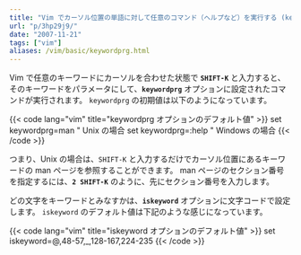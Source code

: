 ```yaml
---
title: "Vim でカーソル位置の単語に対して任意のコマンド（ヘルプなど）を実行する (keywordprg)"
url: "p/3hp29j9/"
date: "2007-11-21"
tags: ["vim"]
aliases: /vim/basic/keywordprg.html
---
```


Vim で任意のキーワードにカーソルを合わせた状態で **`SHIFT-K`** と入力すると、そのキーワードをパラメータにして、**`keywordprg`** オプションに設定されたコマンドが実行されます。
`keywordprg` の初期値は以下のようになっています。

{{< code lang="vim" title="keywordprg オプションのデフォルト値"  >}}
set keywordprg=man    " Unix の場合
set keywordprg=:help  " Windows の場合
{{< /code >}}

つまり、Unix の場合は、`SHIFT-K` と入力するだけでカーソル位置にあるキーワードの man ページを参照することができます。
man ページのセクション番号を指定するには、**`2 SHIFT-K`** のように、先にセクション番号を入力します。

どの文字をキーワードとみなすかは、**`iskeyword`** オプションに文字コードで設定します。
`iskeyword` のデフォルト値は下記のような感じになっています。

{{< code lang="vim" title="iskeyword オプションのデフォルト値" >}}
set iskeyword=@,48-57,_,128-167,224-235
{{< /code >}}

